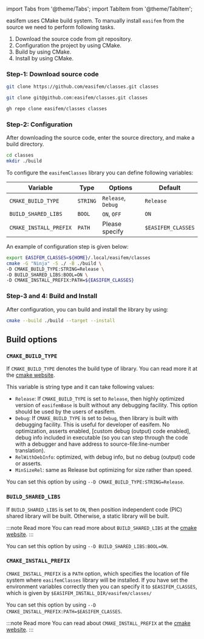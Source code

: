 import Tabs from '@theme/Tabs';
import TabItem from '@theme/TabItem';

easifem uses CMake build system. 
To manually install `easifem` from the source we need to perform following tasks.

1. Download the source code from git repository.
2. Configuration the project by using CMake.
3. Build by using CMake.
4. Install by using CMake.

### Step-1: Download source code

<Tabs>
<TabItem value="1" label="Git+https">

```bash
git clone https://github.com/easifem/classes.git classes
```

</TabItem>

<TabItem value="2" label="Git+ssh">

```bash
git clone git@github.com:easifem/classes.git classes
```

</TabItem>

<TabItem value="3" label="GitHub CLI">

```bash
gh repo clone easifem/classes classes
```

</TabItem>

<TabItem value="close" label="↢">

</TabItem>
</Tabs>

### Step-2: Configuration

After downloading the source code, enter the source directory, and make a build directory.

```bash
cd classes
mkdir ./build
```

To configure the `easifemClasses` library you can define following variables:

| Variable               | Type     | Options            | Default            |
| ---------------------- | -------- | ------------------ | ------------------ |
| `CMAKE_BUILD_TYPE`     | `STRING` | `Release`, `Debug` | `Release`          |
| `BUILD_SHARED_LIBS`    | `BOOL`   | `ON`, `OFF`        | `ON`               |
| `CMAKE_INSTALL_PREFIX` | `PATH`   | Please specify     | `$EASIFEM_CLASSES` |


An example of configuration step is given below:

```bash
export EASIFEM_CLASSES=${HOME}/.local/easifem/classes
cmake -G "Ninja" -S ./ -B ./build \
-D CMAKE_BUILD_TYPE:STRING=Release \
-D BUILD_SHARED_LIBS:BOOL=ON \
-D CMAKE_INSTALL_PREFIX:PATH=${EASIFEM_CLASSES}
```

### Step-3 and 4: Build and Install

After configuration, you can build and install the library by using:

```bash
cmake --build ./build --target --install
```

## Build options 

### `CMAKE_BUILD_TYPE`

If `CMAKE_BUILD_TYPE` denotes the  build type of library. You can read more it at the [cmake website](https://cmake.org/cmake/help/latest/variable/CMAKE_BUILD_TYPE.html). 

This variable is string type and it can take following values:

- `Release`: If `CMAKE_BUILD_TYPE` is set to `Release`, then highly optimized version of `easifemBase` is built without any debugging facility. This option should be used by the users of easifem.
- `Debug`: If `CMAKE_BUILD_TYPE` is set to `Debug`, then library is built with debugging facility. This is useful for developer of easifem. No optimization, asserts enabled, [custom debug (output) code enabled],
   debug info included in executable (so you can step through the code with a
   debugger and have address to source-file:line-number translation).
- `RelWithDebInfo`: optimized, with debug info, but no debug (output) code or asserts. 
- `MinSizeRel`: same as Release but optimizing for size rather than speed.

You can set this option by using `--D CMAKE_BUILD_TYPE:STRING=Release`.

### `BUILD_SHARED_LIBS`

If `BUILD_SHARED_LIBS` is set to `ON`, then position independent code (PIC) shared library will be built. Otherwise, a static library will be built.

:::note Read more
You can read more about `BUILD_SHARED_LIBS` at the [cmake website](https://cmake.org/cmake/help/latest/variable/BUILD_SHARED_LIBS.html).
:::

You can set this option by using `--D BUILD_SHARED_LIBS:BOOL=ON`.

### `CMAKE_INSTALL_PREFIX`

`CMAKE_INSTALL_PREFIX` is a `PATH` option, which specifies the location of file system where `easifemClasses` library will be installed. If you have set the environment variables correctly then you can specify it to `$EASIFEM_CLASSES`, which is given by `$EASIFEM_INSTALL_DIR/easifem/classes/`

You can set this option by using `--D CMAKE_INSTALL_PREFIX:PATH=$EASIFEM_CLASSES`.

:::note Read more 
You can read about `CMAKE_INSTALL_PREFIX` at the [cmake website](https://cmake.org/cmake/help/latest/variable/CMAKE_INSTALL_PREFIX.html).
:::
